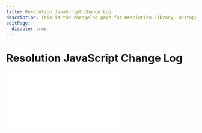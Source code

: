 ```yaml
---
title: Resolution JavaScript Change Log
description: This is the changelog page for Resolution Library, Unstoppable Domains.
editPage:
  disable: true
---
```


# Resolution JavaScript Change Log

<embed src="/snippets/changelogs/_resolution.md" />
